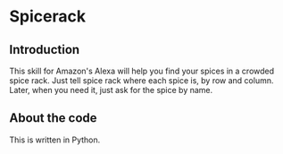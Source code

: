 # Spicerack

## Introduction

This skill for Amazon's Alexa will help you find your spices in a crowded spice rack.
Just tell spice rack where each spice is, by row and column. Later, when you need it,
just ask for the spice by name.

## About the code

This is written in Python.
